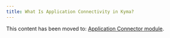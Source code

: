 ```yaml
---
title: What Is Application Connectivity in Kyma?
---
```


This content has been moved to: [Application Connector module](https://kyma-project.io/#/application-connector-manager/user/README).